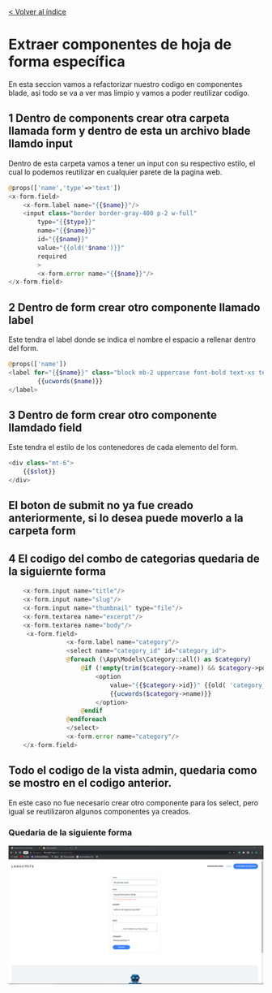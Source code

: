 [< Volver al índice](/docs/README.md)

# Extraer componentes de hoja de forma específica
En esta seccion vamos a refactorizar nuestro codigo en componentes blade, asi todo se va a ver mas limpio y vamos a poder reutilizar codigo.

## 1 Dentro de components crear otra carpeta llamada form y dentro de esta un archivo blade llamdo input
Dentro de esta carpeta vamos a tener un input con su respectivo estilo, el cual lo podemos reutilizar en cualquier parete de la pagina web.
```php
@props(['name','type'=>'text'])
<x-form.field>
    <x-form.label name="{{$name}}"/>
    <input class="border border-gray-400 p-2 w-full"
        type="{{$type}}"
        name="{{$name}}"
        id="{{$name}}"
        value="{{old('$name')}}"
        required
        >
        <x-form.error name="{{$name}}"/>
</x-form.field>
```


## 2 Dentro de form crear otro componente llamado label
Este tendra el label donde se indica el nombre el espacio a rellenar dentro del form.

```php
@props(['name'])
<label for="{{$name}}" class="block mb-2 uppercase font-bold text-xs text-gray-700">
        {{ucwords($name)}}
</label> 
```
## 3 Dentro de form crear otro componente llamdado field
Este tendra el estilo de los contenedores de cada elemento del form.

```php
<div class="mt-6">
    {{$slot}}
</div>  
```
## El boton de submit no ya fue creado anteriormente, si lo desea puede moverlo a la carpeta form

## 4 El codigo del combo de categorias quedaria de la siguiernte forma

```php
    <x-form.input name="title"/>
    <x-form.input name="slug"/> 
    <x-form.input name="thumbnail" type="file"/>         
    <x-form.textarea name="excerpt"/>
    <x-form.textarea name="body"/>
     <x-form.field>
                <x-form.label name="category"/>
                <select name="category_id" id="category_id">
                @foreach (\App\Models\Category::all() as $category)
                    @if (!empty(trim($category->name)) && $category->posts->count() > 0)
                        <option 
                            value="{{$category->id}}" {{old( 'category_id' ) == $category->id? 'selected' : '' }}>
                            {{ucwords($category->name)}}
                        </option>
                    @endif
                @endforeach                 
                </select>
                <x-form.error name="category"/>
    </x-form.field>
```
## Todo el codigo de la vista admin, quedaria como se mostro en el codigo anterior.

En este caso no fue necesario crear otro componente para los select, pero igual se reutilizaron algunos componentes ya creados.

### Quedaria de la siguiente forma
![img](img/web2.admin.png)